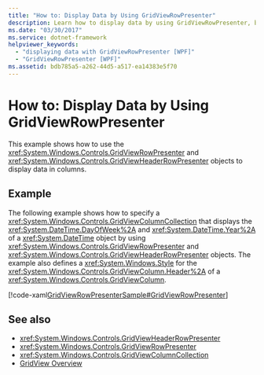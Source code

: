 ```yaml
---
title: "How to: Display Data by Using GridViewRowPresenter"
description: Learn how to display data by using GridViewRowPresenter, by means of the included code example in XAML.
ms.date: "03/30/2017"
ms.service: dotnet-framework
helpviewer_keywords: 
  - "displaying data with GridViewRowPresenter [WPF]"
  - "GridViewRowPresenter [WPF]"
ms.assetid: bdb785a5-a262-44d5-a517-ea14383e5f70
---
```

# How to: Display Data by Using GridViewRowPresenter

This example shows how to use the <xref:System.Windows.Controls.GridViewRowPresenter> and <xref:System.Windows.Controls.GridViewHeaderRowPresenter> objects to display data in columns.  
  
## Example  

The following example shows how to specify a <xref:System.Windows.Controls.GridViewColumnCollection> that displays the <xref:System.DateTime.DayOfWeek%2A> and <xref:System.DateTime.Year%2A> of a <xref:System.DateTime> object by using <xref:System.Windows.Controls.GridViewRowPresenter> and <xref:System.Windows.Controls.GridViewHeaderRowPresenter> objects. The example also defines a <xref:System.Windows.Style> for the <xref:System.Windows.Controls.GridViewColumn.Header%2A> of a <xref:System.Windows.Controls.GridViewColumn>.  
  
[!code-xaml[GridViewRowPresenterSample#GridViewRowPresenter](~/samples/snippets/csharp/VS_Snippets_Wpf/GridViewRowPresenterSample/CS/Window1.xaml#gridviewrowpresenter)]  
  
## See also

- <xref:System.Windows.Controls.GridViewHeaderRowPresenter>
- <xref:System.Windows.Controls.GridViewRowPresenter>
- <xref:System.Windows.Controls.GridViewColumnCollection>
- [GridView Overview](gridview-overview.md)
